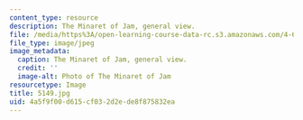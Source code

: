 ```yaml
---
content_type: resource
description: The Minaret of Jam, general view.
file: /media/https%3A/open-learning-course-data-rc.s3.amazonaws.com/4-614-religious-architecture-and-islamic-cultures-fall-2002/4a5f9f00d615cf032d2ede8f875832ea_5149.jpg
file_type: image/jpeg
image_metadata:
  caption: The Minaret of Jam, general view.
  credit: ''
  image-alt: Photo of The Minaret of Jam
resourcetype: Image
title: 5149.jpg
uid: 4a5f9f00-d615-cf03-2d2e-de8f875832ea
---
```

